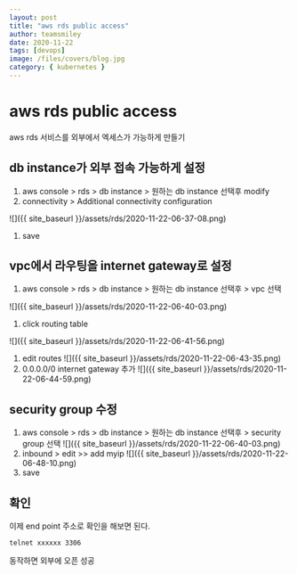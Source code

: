 ```yaml
---
layout: post
title: "aws rds public access"
author: teamsmiley
date: 2020-11-22
tags: [devops]
image: /files/covers/blog.jpg
category: { kubernetes }
---
```


# aws rds public access

aws rds 서비스를 외부에서 엑세스가 가능하게 만들기

## db instance가 외부 접속 가능하게 설정

1. aws console > rds > db instance > 원하는 db instance 선택후 modify
1. connectivity > Additional connectivity configuration

![]({{ site_baseurl }}/assets/rds/2020-11-22-06-37-08.png)

1. save

## vpc에서 라우팅을 internet gateway로 설정

1. aws console > rds > db instance > 원하는 db instance 선택후 > vpc 선택

![]({{ site_baseurl }}/assets/rds/2020-11-22-06-40-03.png)

1. click routing table

![]({{ site_baseurl }}/assets/rds/2020-11-22-06-41-56.png)

1. edit routes
   ![]({{ site_baseurl }}/assets/rds/2020-11-22-06-43-35.png)
1. 0.0.0.0/0 internet gateway 추가
   ![]({{ site_baseurl }}/assets/rds/2020-11-22-06-44-59.png)

## security group 수정

1. aws console > rds > db instance > 원하는 db instance 선택후 > security group 선택
   ![]({{ site_baseurl }}/assets/rds/2020-11-22-06-40-03.png)
1. inbound > edit >> add myip
   ![]({{ site_baseurl }}/assets/rds/2020-11-22-06-48-10.png)
1. save

## 확인

이제 end point 주소로 확인을 해보면 된다.

```
telnet xxxxxx 3306
```

동작하면 외부에 오픈 성공
